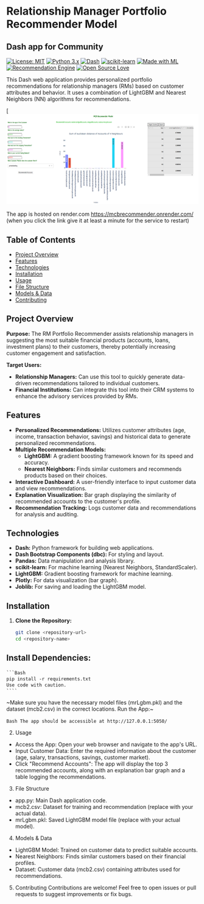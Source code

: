 # Relationship Manager Portfolio Recommender Model

## Dash app for Community


[![License: MIT](https://img.shields.io/badge/License-MIT-yellow.svg)](https://opensource.org/licenses/MIT)
[![Python 3.x](https://img.shields.io/badge/python-3.x-blue.svg)](https://www.python.org/)
[![Dash](https://img.shields.io/badge/Dash-v2-orange)](https://dash.plotly.com/)
[![scikit-learn](https://img.shields.io/badge/scikit--learn-0.24-orange.svg)](https://scikit-learn.org/stable/)
[![Made with ML](https://img.shields.io/badge/Made%20with-ML-red)](https://github.com/madewithml)
[![Recommendation Engine](https://img.shields.io/badge/Type-Recommendation%20Engine-brightgreen)](https://en.wikipedia.org/wiki/Recommender_system)
[![Open Source Love](https://badges.frapsoft.com/os/v1/open-source.svg?v=103)](https://github.com/ellerbrock/open-source-badges/)                                                                                                                 

This Dash web application provides personalized portfolio recommendations for relationship managers (RMs) based on customer attributes and behavior. It uses a combination of LightGBM and Nearest Neighbors (NN) algorithms for recommendations.

[![Dental Diagnosis Demo Video](https://github.com/dallo7/mcbT/blob/27605c9f85a9112cbc3a193fc077dfc770c1abe6/reco.png)


The app is hosted on render.com https://mcbrecommender.onrender.com/  (when you click the link give it at least a minute for the service to restart)                    
  

## Table of Contents

- [Project Overview](#project-overview)
- [Features](#features)
- [Technologies](#technologies)
- [Installation](#installation)
- [Usage](#usage)
- [File Structure](#file-structure)
- [Models & Data](#models--data)
- [Contributing](#contributing)

## Project Overview

**Purpose:** The RM Portfolio Recommender assists relationship managers in suggesting the most suitable financial products (accounts, loans, investment plans) to their customers, thereby potentially increasing customer engagement and satisfaction.

**Target Users:**

- **Relationship Managers:**  Can use this tool to quickly generate data-driven recommendations tailored to individual customers.
- **Financial Institutions:** Can integrate this tool into their CRM systems to enhance the advisory services provided by RMs.

## Features

- **Personalized Recommendations:**  Utilizes customer attributes (age, income, transaction behavior, savings) and historical data to generate personalized recommendations.
- **Multiple Recommendation Models:**
    - **LightGBM:** A gradient boosting framework known for its speed and accuracy.
    - **Nearest Neighbors:**  Finds similar customers and recommends products based on their choices.
- **Interactive Dashboard:** A user-friendly interface to input customer data and view recommendations.
- **Explanation Visualization:**  Bar graph displaying the similarity of recommended accounts to the customer's profile.
- **Recommendation Tracking:** Logs customer data and recommendations for analysis and auditing.

## Technologies

- **Dash:** Python framework for building web applications.
- **Dash Bootstrap Components (dbc):** For styling and layout.
- **Pandas:** Data manipulation and analysis library.
- **scikit-learn:** For machine learning (Nearest Neighbors, StandardScaler).
- **LightGBM:** Gradient boosting framework for machine learning.
- **Plotly:** For data visualization (bar graph).
- **Joblib:** For saving and loading the LightGBM model.

## Installation

1. **Clone the Repository:**
   ```bash
   git clone <repository-url>
   cd <repository-name>
   ```

## Install Dependencies:

    ```Bash
    pip install -r requirements.txt
    Use code with caution.
    ````                                                                                 
  
~Make sure you have the necessary model files (mrLgbm.pkl) and the dataset (mcb2.csv) in the correct locations.
Run the App:~                                        
  
```Bash The app should be accessible at http://127.0.0.1:5050/ ```

2. Usage
 * Access the App: Open your web browser and navigate to the app's URL.
 * Input Customer Data: Enter the required information about the customer (age, salary, transactions, savings, customer market).
 * Click "Recommend Accounts": The app will display the top 3 recommended accounts, along with an explanation bar graph and a table logging the recommendations.
   
3. File Structure
 * app.py: Main Dash application code.
 * mcb2.csv: Dataset for training and recommendation (replace with your actual data).
 * mrLgbm.pkl: Saved LightGBM model file (replace with your actual model).
   
4. Models & Data
 * LightGBM Model: Trained on customer data to predict suitable accounts.
 * Nearest Neighbors: Finds similar customers based on their financial profiles.
 * Dataset: Customer data (mcb2.csv) containing attributes used for recommendations.
   
5. Contributing
Contributions are welcome! Feel free to open issues or pull requests to suggest improvements or fix bugs.

